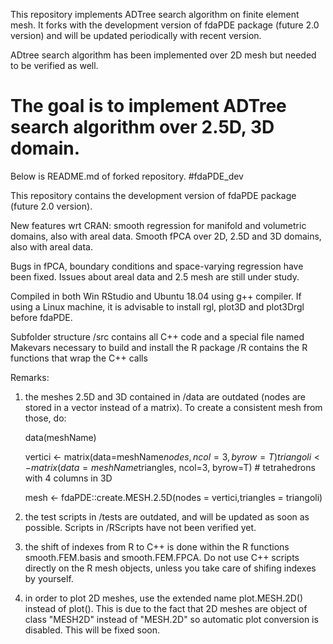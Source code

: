 This repository implements ADTree search algorithm on finite element mesh.
It forks with the development version of fdaPDE package (future 2.0 version) and will be updated periodically with recent version.

ADtree search algorithm has been implemented over 2D mesh but needed to be verified as well.

The goal is to implement ADTree search algorithm over 2.5D, 3D domain.
==========================================================================
Below is README.md of forked repository.
#fdaPDE_dev

This repository contains the development version of fdaPDE package (future 2.0 version).

New features wrt CRAN: smooth regression for manifold and volumetric domains, also with areal data. Smooth fPCA over 2D, 2.5D and 3D domains, also with areal data.

Bugs in fPCA, boundary conditions and space-varying regression have been fixed. Issues about areal data and 2.5 mesh are still under study.

Compiled in both Win RStudio and Ubuntu 18.04 using g++ compiler. If using a Linux machine, it is advisable to install rgl, plot3D and plot3Drgl before fdaPDE.

Subfolder structure
/src contains all C++ code and a special file named Makevars necessary to build and install the R package
/R contains the R functions that wrap the C++ calls

Remarks:

1) the meshes 2.5D and 3D contained in /data are outdated (nodes are stored in a vector instead of a matrix). To create a consistent mesh    from those, do:

   data(meshName)

   vertici <- matrix(data=meshName$nodes,ncol=3,byrow=T)
   triangoli <- matrix(data=meshName$triangles, ncol=3, byrow=T) # tetrahedrons with 4 columns in 3D

   mesh <- fdaPDE::create.MESH.2.5D(nodes = vertici,triangles = triangoli)
   
2) the test scripts in /tests are outdated, and will be updated as soon as possible. Scripts in /RScripts have not been verified yet.

3) the shift of indexes from R to C++ is done within the R functions smooth.FEM.basis and smooth.FEM.FPCA. Do not use C++ scripts directly on the R mesh objects, unless you take care of shifing indexes by yourself.

4) in order to plot 2D meshes, use the extended name plot.MESH.2D() instead of plot(). This is due to the fact that 2D meshes are object of class "MESH2D" instead of "MESH.2D" so automatic plot conversion is disabled. This will be fixed soon. 
